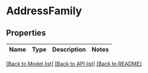 # AddressFamily

## Properties
Name | Type | Description | Notes
------------ | ------------- | ------------- | -------------

[[Back to Model list]](../../README.md#documentation-of-the-models) [[Back to API list]](../../README.md#documentation) [[Back to README]](../../README.md)


